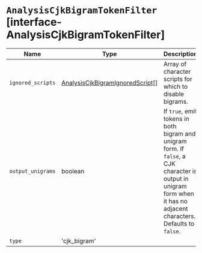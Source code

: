 # `AnalysisCjkBigramTokenFilter` [interface-AnalysisCjkBigramTokenFilter]

| Name | Type | Description |
| - | - | - |
| `ignored_scripts` | [AnalysisCjkBigramIgnoredScript](./AnalysisCjkBigramIgnoredScript.md)[] | Array of character scripts for which to disable bigrams. |
| `output_unigrams` | boolean | If `true`, emit tokens in both bigram and unigram form. If `false`, a CJK character is output in unigram form when it has no adjacent characters. Defaults to `false`. |
| `type` | 'cjk_bigram' | &nbsp; |
